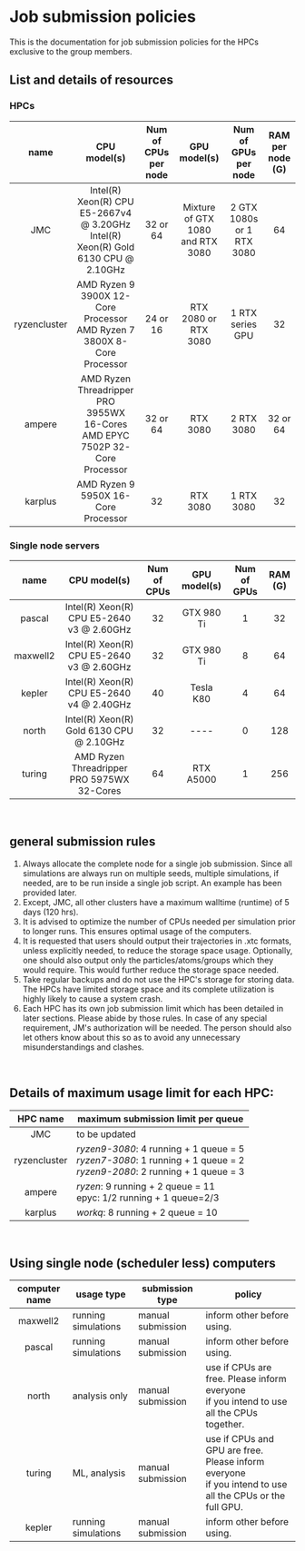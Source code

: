 # Job submission policies
This is the documentation for job submission policies for the HPCs exclusive to the group members.

## List and details of resources
### HPCs
| name | CPU model(s) | Num of CPUs per node | GPU model(s) | Num of GPUs per node | RAM per node (G)|
|:----:|:------------:|:--------------------:|:------------:|:--------------------:|:-----------:|
| JMC  | Intel(R) Xeon(R) CPU E5-2667v4 @ 3.20GHz <br>Intel(R) Xeon(R) Gold 6130 CPU @ 2.10GHz  | 32 or 64| Mixture of GTX 1080 and RTX 3080 | 2 GTX 1080s or 1 RTX 3080 | 64 |
| ryzencluster | AMD Ryzen 9 3900X 12-Core Processor <br>AMD Ryzen 7 3800X 8-Core Processor | 24 or 16 | RTX 2080 or RTX 3080 | 1 RTX series GPU | 32 |
| ampere | AMD Ryzen Threadripper PRO 3955WX 16-Cores<br>AMD EPYC 7502P 32-Core Processor| 32 or 64 | RTX 3080 | 2 RTX 3080 | 32 or 64 |
| karplus | AMD Ryzen 9 5950X 16-Core Processor | 32 | RTX 3080 | 1 RTX 3080 | 32 |

### Single node servers
| name | CPU model(s) | Num of CPUs | GPU model(s) | Num of GPUs | RAM (G)|
|:----:|:------------:|:--------------------:|:------------:|:--------------------:|:-----------:|
| pascal | Intel(R) Xeon(R) CPU E5-2640 v3 @ 2.60GHz | 32 | GTX 980 Ti | 1 | 32 |
| maxwell2| Intel(R) Xeon(R) CPU E5-2640 v3 @ 2.60GHz | 32 | GTX 980 Ti | 8 | 64 |
| kepler | Intel(R) Xeon(R) CPU E5-2640 v4 @ 2.40GHz | 40 | Tesla K80 | 4 | 64 | 
| north  | Intel(R) Xeon(R) Gold 6130 CPU @ 2.10GHz | 32 | ---- | 0 | 128 |
| turing | AMD Ryzen Threadripper PRO 5975WX 32-Cores | 64 | RTX A5000 | 1 | 256 |

<br>

## general submission rules
<ol>
  <li> Always allocate the complete node for a single job submission. Since all simulations are always run on multiple seeds, multiple simulations, if needed, are to be run inside a single job script. An example has been provided later.</li>
  <li> Except, JMC, all other clusters have a maximum walltime (runtime) of 5 days (120 hrs). </li> 
  <li> It is advised to optimize the number of CPUs needed per simulation prior to longer runs. This ensures optimal usage of the computers. </li>
  <li> It is requested that users should output their trajectories in .xtc formats, unless explicitly needed, to reduce the storage space usage. Optionally, one should also output only the particles/atoms/groups which they would require. This would further reduce the storage space needed. </li>
  <li> Take regular backups and do not use the HPC's storage for storing data. The HPCs have limited storage space and its complete utilization is highly likely to cause a system crash. </li>
  <li> Each HPC has its own job submission limit which has been detailed in later sections. Please abide by those rules. In case of any special requirement, JM's authorization will be needed. The person should also let others know about this so as to avoid any unnecessary misunderstandings and clashes.
</ol>

<br>

## Details of maximum usage limit for each HPC:
| HPC name   | maximum submission limit per queue  |
|:----------:|-------------------------------------|
|JMC         | to be updated                       |
|ryzencluster|_ryzen9-3080_: 4 running + 1 queue = 5<br>_ryzen7-3080_: 1 running + 1 queue = 2<br>_ryzen9-2080_: 2 running + 1 queue = 3|
|ampere      |_ryzen_: 9 running + 2 queue = 11<br>epyc: 1/2 running + 1 queue=2/3|
|karplus     |_workq_: 8 running + 2 queue = 10|

<br>

## Using single node (scheduler less) computers
| computer name | usage type          | submission type  | policy                    |
|:-------------:|---------------------|------------------|---------------------------|
| maxwell2      | running simulations | manual submission| inform other before using.|
| pascal        | running simulations | manual submission| inform other before using.|
| north         | analysis only       | manual submission| use if CPUs are free. Please inform everyone<br>if you intend to use all the CPUs together.|
| turing        | ML, analysis        | manual submission| use if CPUs and GPU are free. Please inform everyone<br>if you intend to use all the CPUs or the full GPU.|
| kepler        | running simulations | manual submission| inform other before using.|
